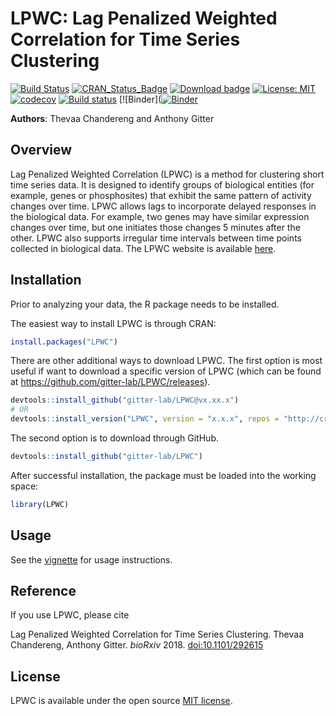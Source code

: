 # LPWC: Lag Penalized Weighted Correlation for Time Series Clustering

[![Build Status](https://travis-ci.org/gitter-lab/LPWC.svg?branch=master)](https://travis-ci.org/gitter-lab/LPWC)
[![CRAN_Status_Badge](https://www.r-pkg.org/badges/version/LPWC)](https://cran.r-project.org/package=LPWC)
[![Download badge](https://cranlogs.r-pkg.org/badges/LPWC)](https://cran.r-project.org/package=LPWC)
[![License: MIT](https://img.shields.io/badge/License-MIT-yellow.svg)](https://opensource.org/licenses/MIT)
[![codecov](https://codecov.io/gh/gitter-lab/LPWC/branch/master/graph/badge.svg)](https://codecov.io/gh/gitter-lab/LPWC)
[![Build status](https://ci.appveyor.com/api/projects/status/851q74xh2ue87tid?svg=true)](https://ci.appveyor.com/project/gitter-lab/lpwc)
[![Binder]([![Binder](https://mybinder.org/badge_logo.svg)](https://mybinder.org/v2/gh/gitter-lab/LPWC-examples/master?urlpath=rstudio)

**Authors**: Thevaa Chandereng and Anthony Gitter


Overview
--------
Lag Penalized Weighted Correlation (LPWC) is a method for clustering short time series data.
It is designed to identify groups of biological entities (for example, genes or phosphosites) that exhibit the same pattern of activity changes over time.
LPWC allows lags to incorporate delayed responses in the biological data.
For example, two genes may have similar expression changes over time, but one initiates those changes 5 minutes after the other.
LPWC also supports irregular time intervals between time points collected in biological data.
The LPWC website is available [here](https://gitter-lab.github.io/LPWC/). 

Installation
------------
Prior to analyzing your data, the R package needs to be installed.

The easiest way to install LPWC is through CRAN:

``` r
install.packages("LPWC")
```

There are other additional ways to download LPWC.
The first option is most useful if want to download a specific version of LPWC
(which can be found at https://github.com/gitter-lab/LPWC/releases).
``` r 
devtools::install_github("gitter-lab/LPWC@vx.xx.x")
# OR 
devtools::install_version("LPWC", version = "x.x.x", repos = "http://cran.us.r-project.org")
```

The second option is to download through GitHub. 

``` r
devtools::install_github("gitter-lab/LPWC")
```

After successful installation, the package must be loaded into the working space:

``` r 
library(LPWC)
```

Usage
------------
See the [vignette](https://gitter-lab.github.io/LPWC/articles/LPWC.html) for usage instructions.


Reference
------------
If you use LPWC, please cite

Lag Penalized Weighted Correlation for Time Series Clustering.
Thevaa Chandereng, Anthony Gitter.
*bioRxiv* 2018. [doi:10.1101/292615](https://doi.org/10.1101/292615)

License
------------
LPWC is available under the open source [MIT license](http://opensource.org/licenses/MIT).
